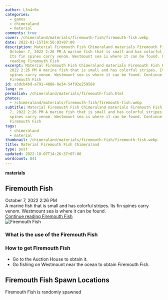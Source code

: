 ```yaml
---
author: L3n4r0x
categories:
  - games
  - chimeraland
  - material
comments: true
cover: /chimeraland/materials/firemouth-fish/firemouth-fish.webp
date: 2022-01-15T14:56:03+07:00
description: Material Firemouth Fish Chimeraland materials Firemouth Fish
  October 7, 2022 2:26 PM A marine fish that is small and has colorful stripes.
  Its fin spines carry venom. Westmount sea is where it can be found. Continue
  reading Firemouth Fish
excerpt: Material Firemouth Fish Chimeraland materials Firemouth Fish October 7,
  2022 2:26 PM A marine fish that is small and has colorful stripes. Its fin
  spines carry venom. Westmount sea is where it can be found. Continue reading
  Firemouth Fish
id: a3dcb4bd-a791-4888-8e34-54f92e259588
lang: en
permalink: /chimeraland/materials/firemouth-fish.html
photos:
  - /chimeraland/materials/firemouth-fish/firemouth-fish.webp
subtitle: Material Firemouth Fish Chimeraland materials Firemouth Fish October
  7, 2022 2:26 PM A marine fish that is small and has colorful stripes. Its fin
  spines carry venom. Westmount sea is where it can be found. Continue reading
  Firemouth Fish
tags:
  - chimeraland
  - material
thumbnail: /chimeraland/materials/firemouth-fish/firemouth-fish.webp
title: Material Firemouth Fish Chimeraland
type: post
updated: 2022-10-07T14:26:37+07:00
wordcount: 841
---
```


<link
  rel="stylesheet"
  href="https://rawcdn.githack.com/dimaslanjaka/Web-Manajemen/870a349/css/bootstrap-5-3-0-alpha3-wrapper.css"
/>
<section id="bootstrap-wrapper">
  <div data-bs-theme="dark">
    <div
      class="row g-0 border rounded overflow-hidden flex-md-row mb-4 shadow-sm position-relative bg-dark text-light"
    >
      <div class="col p-4 d-flex flex-column position-static">
        <strong class="d-inline-block mb-2 text-success">materials</strong>
        <h2 class="mb-0">Firemouth Fish</h2>
        <div class="mb-1 text-muted">October 7, 2022 2:26 PM</div>
        <div class="mb-2 border p-1">
          A marine fish that is small and has colorful stripes. Its fin spines
          carry venom. Westmount sea is where it can be found.
        </div>
        <a
          href="/chimeraland/materials/firemouth-fish.html"
          class="stretched-link d-none text-primary"
          >Continue reading Firemouth Fish</a
        >
      </div>
      <div class="col-auto d-none d-md-block d-lg-block">
        <img
          src="https://www.webmanajemen.com/chimeraland/materials/firemouth-fish/firemouth-fish.webp"
          alt="Firemouth Fish"
        />
      </div>
    </div>
    <div class="row">
      <div class="col-lg-6 col-12 mb-2">
        <div class="card">
          <div class="card-body">
            <h3 class="card-title">What is the use of the Firemouth Fish</h3>
            <div class="card-text"><ul></ul></div>
          </div>
        </div>
      </div>
      <div class="col-lg-6 col-12 mb-2">
        <div class="card">
          <div class="card-body">
            <h3 class="card-title">How to get Firemouth Fish</h3>
            <div class="card-text">
              <ul>
                <li>Go to the Auction House to obtain it.</li>
                <li>
                  Go fishing on Westmount near the ocean to obtain Firemouth
                  Fish.
                </li>
              </ul>
            </div>
          </div>
        </div>
      </div>
      <div class="col-12 mb-2">
        <h2>Firemouth Fish Spawn Locations</h2>
        <p>Firemouth Fish is randomly spawned</p>
      </div>
    </div>
  </div>
</section>